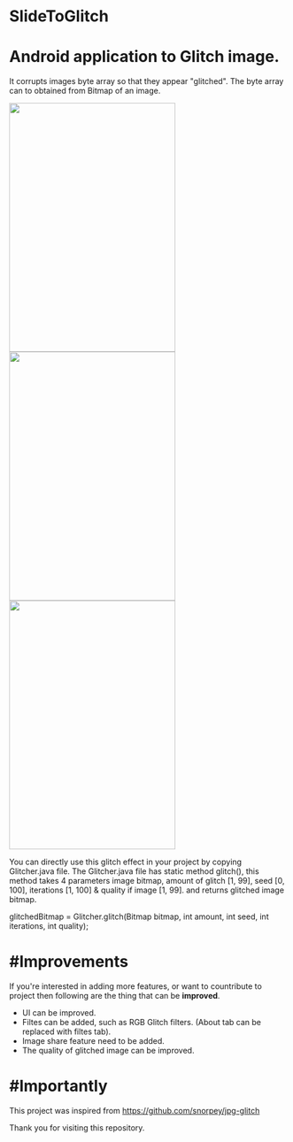 # SlideToGlitch
Android application to Glitch image. 
===
It corrupts images byte array so that they appear "glitched". The byte array can to obtained from Bitmap of an image.

<img src="https://github.com/shubhamvernekar/SlideToGlitch/blob/master/preview.gif" width="300" height="450" /><img src="https://github.com/shubhamvernekar/SlideToGlitch/blob/master/Optimized-Screenshot_2020-05-31-09-58-26-923_com.smv.slidetoglitch.jpg" width="300" height="450" /><img src="https://github.com/shubhamvernekar/SlideToGlitch/blob/master/Optimized-Screenshot_2020-05-31-10-01-43-805_com.smv.slidetoglitch(1).jpg" width="300" height="450" /> 

You can directly use this glitch effect in your project by copying Glitcher.java file.
The Glitcher.java file has static method glitch(), this method takes 4 parameters image bitmap, amount of glitch [1, 99], seed [0, 100], iterations [1, 100] & quality if image [1, 99]. and returns glitched image bitmap.

glitchedBitmap = Glitcher.glitch(Bitmap bitmap, int amount, int seed, int iterations, int quality);

#Improvements
===
If you're interested in adding more features, or want to countribute to project then following are the thing that can be **improved**.

- UI can be improved.
- Filtes can be added, such as RGB Glitch filters. (About tab can be replaced with filtes tab).
- Image share feature need to be added.
- The quality of glitched image can be improved.

#Importantly
===
This project was inspired from https://github.com/snorpey/jpg-glitch 

Thank you for visiting this repository.
